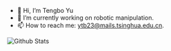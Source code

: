- 👋 Hi, I’m Tengbo Yu
- 🤖 I’m currently working on robotic manipulation.
- 📫 How to reach me: ytb23@mails.tsinghua.edu.cn.

![Github Stats](https://github-readme-stats.vercel.app/api?username=TengboYuu&show_icons=true&theme=nightowl)
